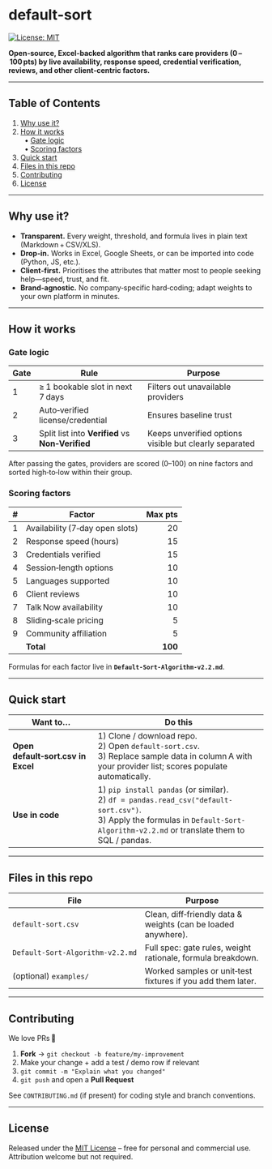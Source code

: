 # default-sort

[![License: MIT](https://img.shields.io/badge/License-MIT-yellow.svg)](LICENSE)

**Open‑source, Excel‑backed algorithm that ranks care providers (0 – 100 pts) by live availability, response speed, credential verification, reviews, and other client‑centric factors.**

---

## Table of Contents
1. [Why use it?](#why-use-it)
2. [How it works](#how-it-works)  
   &nbsp;&nbsp;• [Gate logic](#gate-logic)  
   &nbsp;&nbsp;• [Scoring factors](#scoring-factors)
3. [Quick start](#quick-start)
4. [Files in this repo](#files-in-this-repo)
5. [Contributing](#contributing)
6. [License](#license)

---

## Why use it?
* **Transparent.** Every weight, threshold, and formula lives in plain text (Markdown + CSV/XLS).  
* **Drop‑in.** Works in Excel, Google Sheets, or can be imported into code (Python, JS, etc.).  
* **Client‑first.** Prioritises the attributes that matter most to people seeking help—speed, trust, and fit.  
* **Brand‑agnostic.** No company‑specific hard‑coding; adapt weights to your own platform in minutes.

---

## How it works

### Gate logic
| Gate | Rule | Purpose |
|------|------|---------|
| 1 | ≥ 1 bookable slot in next 7 days | Filters out unavailable providers |
| 2 | Auto‑verified license/credential | Ensures baseline trust |
| 3 | Split list into **Verified** vs **Non‑Verified** | Keeps unverified options visible but clearly separated |

After passing the gates, providers are scored (0–100) on nine factors and sorted high‑to‑low within their group.

### Scoring factors

| # | Factor | Max pts |
|---|--------|--------:|
| 1 | Availability (7‑day open slots) | 20 |
| 2 | Response speed (hours) | 15 |
| 3 | Credentials verified | 15 |
| 4 | Session‑length options | 10 |
| 5 | Languages supported | 10 |
| 6 | Client reviews | 10 |
| 7 | Talk Now availability | 10 |
| 8 | Sliding‑scale pricing | 5 |
| 9 | Community affiliation | 5 |
|   | **Total** | **100** |

Formulas for each factor live in **`Default‑Sort‑Algorithm‑v2.2.md`**.

---

## Quick start

| Want to… | Do this |
|----------|---------|
| **Open default‑sort.csv in Excel** | 1) Clone / download repo.<br>2) Open `default-sort.csv`.<br>3) Replace sample data in column A with your provider list; scores populate automatically. |
| **Use in code** | 1) `pip install pandas` (or similar).<br>2) `df = pandas.read_csv("default-sort.csv")`.<br>3) Apply the formulas in `Default-Sort-Algorithm-v2.2.md` or translate them to SQL / pandas. |

---

## Files in this repo
| File | Purpose |
|------|---------|
| `default-sort.csv` | Clean, diff‑friendly data & weights (can be loaded anywhere). |
| `Default‑Sort‑Algorithm‑v2.2.md` | Full spec: gate rules, weight rationale, formula breakdown. |
| (optional) `examples/` | Worked samples or unit‑test fixtures if you add them later. |

---

## Contributing
We love PRs 🎉

1. **Fork** → `git checkout -b feature/my-improvement`  
2. Make your change + add a test / demo row if relevant  
3. `git commit -m "Explain what you changed"`  
4. `git push` and open a **Pull Request**

See `CONTRIBUTING.md` (if present) for coding style and branch conventions.

---

## License
Released under the [MIT License](LICENSE) – free for personal and commercial use. Attribution welcome but not required.
